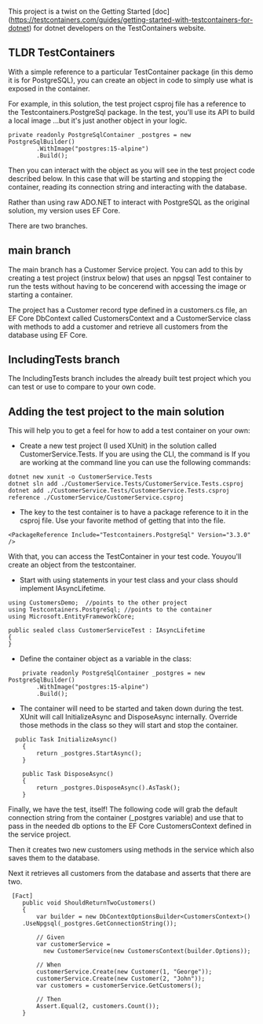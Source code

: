 This project is a twist on the Getting Started [doc] (https://testcontainers.com/guides/getting-started-with-testcontainers-for-dotnet) for dotnet developers on the TestContainers website.

## TLDR TestContainers ##
With a simple reference to a particular TestContainer package (in this demo it is for PostgreSQL), you can create an object in code to simply use what is exposed in the container.

For example, in this solution, the test project csproj file has a reference to the Testcontainers.PostgreSql package. In the test, you'll use its API to build a local image  ...but it's just another object in your logic.

```
private readonly PostgreSqlContainer _postgres = new PostgreSqlBuilder()
        .WithImage("postgres:15-alpine")
        .Build();
```

Then you can interact with the object as you will see in the test project code described below. In this case that will be starting and stopping the container, reading its connection string and interacting with the database.

Rather than using raw ADO.NET to interact with PostgreSQL as the original solution, my version uses EF Core.



There are two branches.

## main branch ##
The main branch has a Customer Service project. You can add to this by creating a test project (instrux below) that uses an npgsql Test container to run the tests without having to be concerend with accessing the image or starting a container.

The project has a Customer record type defined in a customers.cs file, an EF Core DbContext called CustomersContext and a CustomerService class with methods to add a customer and retrieve all customers from the database using EF Core.

## IncludingTests branch ##
The IncludingTests branch includes the already built test project which you can test or use to compare to your own code.

## Adding the test project to the main solution ##
This will help you to get a feel for how to add a test container on your own:

* Create a new test project (I used XUnit) in the solution called CustomerService.Tests. If you are using the CLI, the command is
If you are working at the command line you can use the following commands:

```
dotnet new xunit -o CustomerService.Tests
dotnet sln add ./CustomerService.Tests/CustomerService.Tests.csproj  
dotnet add ./CustomerService.Tests/CustomerService.Tests.csproj reference ./CustomerService/CustomerService.csproj
```

* The key to the test container is to have a package reference to it in the csproj file. Use your favorite method of getting that into the file.

```
<PackageReference Include="Testcontainers.PostgreSql" Version="3.3.0" />
```
With that, you can access the TestContainer  in your test code. Youyou'll create an object from the testcontainer.

* Start with using statements in your test class and your class should implement IAsyncLifetime.

```
using CustomersDemo;  //points to the other project
using Testcontainers.PostgreSql; //points to the container
using Microsoft.EntityFrameworkCore;

public sealed class CustomerServiceTest : IAsyncLifetime
{
}

```

* Define the container object as a variable in the class:

```
    private readonly PostgreSqlContainer _postgres = new PostgreSqlBuilder()
        .WithImage("postgres:15-alpine")
        .Build();

```

* The container will need to be started and taken down during the test. XUnit will call InitializeAsync and DisposeAsync internally. Override those methods in the class so they will start and stop the container.

```
  public Task InitializeAsync()
    {
        return _postgres.StartAsync();
    }

    public Task DisposeAsync()
    {
        return _postgres.DisposeAsync().AsTask();
    }
```

Finally, we have the test, itself! The following code will grab the default connection string from the container (_postgres variable) and use that to pass in the needed db options to the EF Core CustomersContext defined in the service project.

Then it creates two new customers using methods in the service which also saves them to the database.

Next it retrieves all customers from the database and asserts that there are two.

```
 [Fact]
    public void ShouldReturnTwoCustomers()
    {
        var builder = new DbContextOptionsBuilder<CustomersContext>()
    .UseNpgsql(_postgres.GetConnectionString());

        // Given
        var customerService = 
          new CustomerService(new CustomersContext(builder.Options));

        // When
        customerService.Create(new Customer(1, "George"));
        customerService.Create(new Customer(2, "John"));
        var customers = customerService.GetCustomers();

        // Then
        Assert.Equal(2, customers.Count());
    }
```
